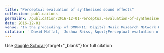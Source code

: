 ```yaml
---
title: "Perceptual evaluation of synthesised sound effects"
collection: publications
permalink: /publication/2016-12-01-Perceptual-evaluation-of-synthesised-sound-effects
date: 2016-12-01
venue: 'In the proceedings of DMRN+11: Digital Music Research Network Workshop'
citation: ' David Moffat,  Joshua Reiss, &quot;Perceptual evaluation of synthesised sound effects.&quot; In the proceedings of DMRN+11: Digital Music Research Network Workshop, 2016.'
---
```

Use [Google Scholar](https://scholar.google.com/scholar?q=Perceptual+evaluation+of+synthesised+sound+effects){:target="_blank"} for full citation